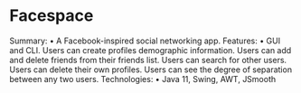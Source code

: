 # Facespace

Summary: 
•	A Facebook-inspired social networking app.
Features:
•	GUI and CLI. Users can create profiles demographic information. Users can add and delete friends from their friends list. Users can search for other users. Users can delete their own profiles. Users can see the degree of separation between any two users.
Technologies:
•	Java 11, Swing, AWT, JSmooth

